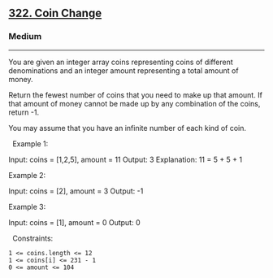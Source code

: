 <h2><a href="https://leetcode.com/problems/coin-change/">322. Coin Change</a></h2><h3>Medium</h3><hr>You are given an integer array coins representing coins of different denominations and an integer amount representing a total amount of money.

Return the fewest number of coins that you need to make up that amount. If that amount of money cannot be made up by any combination of the coins, return -1.

You may assume that you have an infinite number of each kind of coin.

 
Example 1:

Input: coins = [1,2,5], amount = 11
Output: 3
Explanation: 11 = 5 + 5 + 1


Example 2:

Input: coins = [2], amount = 3
Output: -1


Example 3:

Input: coins = [1], amount = 0
Output: 0


 
Constraints:


	1 <= coins.length <= 12
	1 <= coins[i] <= 231 - 1
	0 <= amount <= 104

